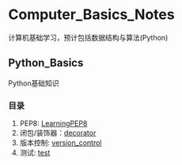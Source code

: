 # Computer_Basics_Notes
计算机基础学习，预计包括数据结构与算法(Python)


## Python_Basics
Python基础知识

### 目录

1. PEP8: [LearningPEP8](./Python_Basics/PEP8.md)
2. 闭包/装饰器：[decorator](./Python_Basics/decorator.md)
3. 版本控制: [version_control](./Python_Basics/version_control.md)
4. 测试: [test](./Python_Basics/test.md)

